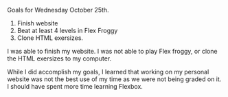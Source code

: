 Goals for Wednesday October 25th.

1.  Finish website
2.  Beat at least 4 levels in Flex Froggy
3.  Clone HTML exersizes.

I was able to finish my website.  I was not able to play Flex froggy, or clone the HTML exersizes to my computer.

While I did accomplish my goals, I learned that working on my personal website was not the best use of my time as we were not being graded on it.  I should have spent more time learning Flexbox.
